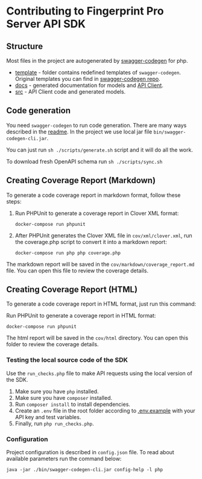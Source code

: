 # Contributing to Fingerprint Pro Server API SDK

## Structure

Most files in the project are autogenerated by [swagger-codegen](https://swagger.io/tools/swagger-codegen/) for php.

- [template](./template) - folder contains redefined templates of `swagger-codegen`. Original templates you can find in [swagger-codegen repo](https://github.com/swagger-api/swagger-codegen/tree/751e59df060b1c3ecf54921e104f2086dfa9f820/modules/swagger-codegen/src/main/resources/php).
- [docs](./docs) - generated documentation for models and [API Client](docs/Api/FingerprintApi.md).
- [src](./src) - API Client code and generated models.

## Code generation

You need `swagger-codegen` to run code generation. There are many ways described in the [readme](https://github.com/swagger-api/swagger-codegen).
In the project we use local jar file `bin/swagger-codegen-cli.jar`.

You can just run `sh ./scripts/generate.sh` script and it will do all the work.

To download fresh OpenAPI schema run `sh ./scripts/sync.sh`

## Creating Coverage Report (Markdown)

To generate a code coverage report in markdown format, follow these steps:

1. Run PHPUnit to generate a coverage report in Clover XML format:
   ```shell
   docker-compose run phpunit
   ```
2. After PHPUnit generates the Clover XML file in `cov/xml/clover.xml`, run the coverage.php script to convert it into a markdown report:
    ```shell
   docker-compose run php php coverage.php
    ```

The markdown report will be saved in the `cov/markdown/coverage_report.md` file. You can open this file to review the coverage details.

## Creating Coverage Report (HTML)

To generate a code coverage report in HTML format, just run this command:

Run PHPUnit to generate a coverage report in HTML format:
```shell
docker-compose run phpunit
```

The html report will be saved in the `cov/html` directory. You can open this folder to review the coverage details.

### Testing the local source code of the SDK

Use the `run_checks.php` file to make API requests using the local version of the SDK.

1. Make sure you have `php` installed.
2. Make sure you have `composer` installed.
3. Run `composer install` to install dependencies.
4. Create an `.env` file in the root folder according to [.env.example](.env.example) with your API key and test variables.
5. Finally, run `php run_checks.php`.

### Configuration

Project configuration is described in `config.json` file. To read about available parameters run the command below:

```shell
java -jar ./bin/swagger-codegen-cli.jar config-help -l php
```
